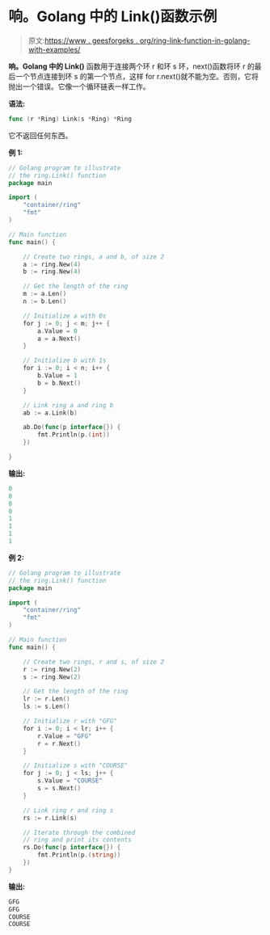 # 响。Golang 中的 Link()函数示例

> 原文:[https://www . geesforgeks . org/ring-link-function-in-golang-with-examples/](https://www.geeksforgeeks.org/ring-link-function-in-golang-with-examples/)

**响。Golang 中的 Link()** 函数用于连接两个环 r 和环 s 环，next()函数将环 r 的最后一个节点连接到环 s 的第一个节点，这样 for r.next()就不能为空。否则，它将抛出一个错误。它像一个循环链表一样工作。

**语法:**

```go
func (r *Ring) Link(s *Ring) *Ring
```

它不返回任何东西。

**例 1:**

```go
// Golang program to illustrate
// the ring.Link() function
package main

import (
    "container/ring"
    "fmt"
)

// Main function
func main() {

    // Create two rings, a and b, of size 2
    a := ring.New(4)
    b := ring.New(4)

    // Get the length of the ring
    m := a.Len()
    n := b.Len()

    // Initialize a with 0s
    for j := 0; j < m; j++ {
        a.Value = 0
        a = a.Next()
    }

    // Initialize b with 1s
    for i := 0; i < n; i++ {
        b.Value = 1
        b = b.Next()
    }

    // Link ring a and ring b
    ab := a.Link(b)

    ab.Do(func(p interface{}) {
        fmt.Println(p.(int))
    })

}
```

**输出:**

```go
0
0
0
0
1
1
1
1

```

**例 2:**

```go
// Golang program to illustrate
// the ring.Link() function
package main

import (
    "container/ring"
    "fmt"
)

// Main function
func main() {

    // Create two rings, r and s, of size 2
    r := ring.New(2)
    s := ring.New(2)

    // Get the length of the ring
    lr := r.Len()
    ls := s.Len()

    // Initialize r with "GFG"
    for i := 0; i < lr; i++ {
        r.Value = "GFG"
        r = r.Next()
    }

    // Initialize s with "COURSE"
    for j := 0; j < ls; j++ {
        s.Value = "COURSE"
        s = s.Next()
    }

    // Link ring r and ring s
    rs := r.Link(s)

    // Iterate through the combined
    // ring and print its contents
    rs.Do(func(p interface{}) {
        fmt.Println(p.(string))
    })
}
```

**输出:**

```go
GFG
GFG
COURSE
COURSE

```
